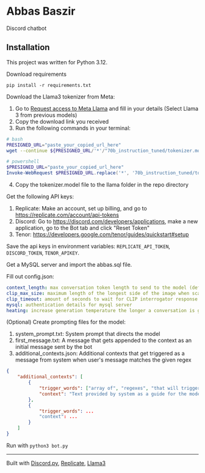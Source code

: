 # Abbas Baszir
Discord chatbot
## Installation
This project was written for Python 3.12.

Download requirements
```
pip install -r requirements.txt
```

Download the Llama3 tokenizer from Meta:
1. Go to [Request access to Meta Llama](https://llama.meta.com/llama-downloads) and fill in your details (Select Llama 3 from previous models)
2. Copy the download link you received
3. Run the following commands in your terminal:
```bash
# bash
PRESIGNED_URL="paste_your_copied_url_here"
wget --continue ${PRESIGNED_URL/'*'/"70b_instruction_tuned/tokenizer.model"}
```
```powershell
# powershell
$PRESIGNED_URL="paste_your_copied_url_here"
Invoke-WebRequest $PRESIGNED_URL.replace('*', '70b_instruction_tuned/tokenizer.model') -OutFile "tokenizer.model"
```
4. Copy the tokenizer.model file to the llama folder in the repo directory

Get the following API keys:
1. Replicate: Make an account, set up billing, and go to https://replicate.com/account/api-tokens
2. Discord: Go to https://discord.com/developers/applications, make a new application, go to the Bot tab and click "Reset Token"
3. Tenor: https://developers.google.com/tenor/guides/quickstart#setup

Save the api keys in environment variables: `REPLICATE_API_TOKEN`, `DISCORD_TOKEN`, `TENOR_APIKEY`.

Get a MySQL server and import the abbas.sql file.

Fill out config.json:
```yaml
context_length: max conversation token length to send to the model (default: 2000)
clip_max_size: maximum length of the longest side of the image when scaling for sending to CLIP (default: 512)
clip_timeout: amount of seconds to wait for CLIP interrogator response from Replicate (default: 10)
mysql: authentication details for mysql server
heating: increase generation temperature the longer a conversation is going on. Higher temperature makes the model output more gibberish. This option exists because it's funny (default: false)
```

(Optional) Create prompting files for the model:
1. system_prompt.txt: System prompt that directs the model
2. first_message.txt: A message that gets appended to the context as an initial message sent by the bot
3. additional_contexts.json: Additional contexts that get triggered as a message from system when user's message matches the given regex
```json
{
    "additional_contexts": [
        {
            "trigger_words": ["array of", "regexes", "that will trigger the context", "case-insensitive"],
            "context": "Text provided by system as a guide for the model when context gets triggered"
        },
        {
            "trigger_words": ...
            "context": ...
        }
    ]
}
```

Run with `python3 bot.py`

---
Built with [Discord.py](https://github.com/Rapptz/discord.py), [Replicate](https://replicate.com), [Llama3](https://llama.meta.com/llama3/)